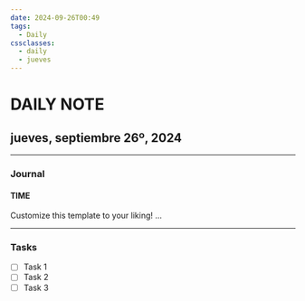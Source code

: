 ```yaml
---
date: 2024-09-26T00:49
tags:
  - Daily
cssclasses:
  - daily
  - jueves
---
```

# DAILY NOTE
## jueves, septiembre 26º, 2024
***
### Journal
#### TIME
Customize this template to your liking!
...
***
### Tasks
- [ ] Task 1
- [ ] Task 2
- [ ] Task 3
